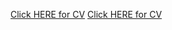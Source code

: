 [Click HERE for CV](https://vusyy.github.io/rsschool-cv/)
[Click HERE for CV](https://vusyy.github.io/rsschool-cv/cv)
